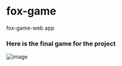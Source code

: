 # fox-game
fox-game-web app
### Here is the final game for the project
![image](https://user-images.githubusercontent.com/13285377/83296793-0a01af80-a1fa-11ea-9805-0a28fbdc0152.png)
